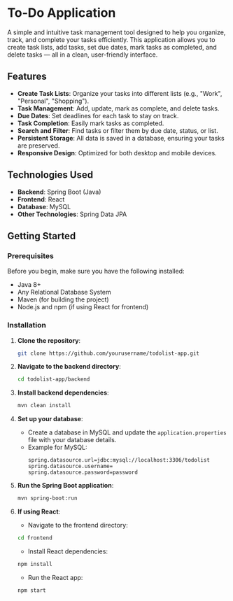# To-Do Application

A simple and intuitive task management tool designed to help you organize, track, and complete your tasks efficiently. This application allows you to create task lists, add tasks, set due dates, mark tasks as completed, and delete tasks — all in a clean, user-friendly interface.

## Features

- **Create Task Lists**: Organize your tasks into different lists (e.g., "Work", "Personal", "Shopping").
- **Task Management**: Add, update, mark as complete, and delete tasks.
- **Due Dates**: Set deadlines for each task to stay on track.
- **Task Completion**: Easily mark tasks as completed.
- **Search and Filter**: Find tasks or filter them by due date, status, or list.
- **Persistent Storage**: All data is saved in a database, ensuring your tasks are preserved.
- **Responsive Design**: Optimized for both desktop and mobile devices.

## Technologies Used

- **Backend**: Spring Boot (Java)
- **Frontend**: React 
- **Database**: MySQL
- **Other Technologies**: Spring Data JPA

## Getting Started

### Prerequisites

Before you begin, make sure you have the following installed:

- Java 8+
- Any Relational Database System
- Maven (for building the project)
- Node.js and npm (if using React for frontend)

### Installation

1. **Clone the repository**:

    ```bash
    git clone https://github.com/yourusername/todolist-app.git
    ```

2. **Navigate to the backend directory**:

    ```bash
    cd todolist-app/backend
    ```

3. **Install backend dependencies**:

    ```bash
    mvn clean install
    ```

4. **Set up your database**:
    - Create a database in MySQL and update the `application.properties` file with your database details.
    - Example for MySQL:
      ```properties
      spring.datasource.url=jdbc:mysql://localhost:3306/todolist
      spring.datasource.username= 
      spring.datasource.password=password
      ```

5. **Run the Spring Boot application**:

    ```bash
    mvn spring-boot:run
    ```

6. **If using React**:
    - Navigate to the frontend directory:
    ```bash
    cd frontend
    ```
    - Install React dependencies:
    ```bash
    npm install
    ```
    - Run the React app:
    ```bash
    npm start
    ```
